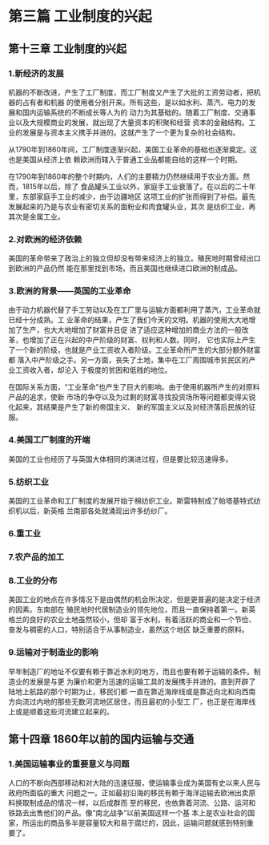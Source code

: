 # 第三篇 工业制度的兴起

## 第十三章 工业制度的兴起

### 1.新经济的发展

机器的不断改进，产生了工厂制度，而工厂制度又产生了大批的工资劳动者，把机器的占有者和机器
的使用者分别开来。所有这些，是以如水利、蒸汽、电力的发展和国内运输系统的不断成长等人为的
动力为其基础的。随着工厂制度、交通事业以及大规模商业的发展，就出现了大量资本的积聚和经营
资本的金融结构。工业的发展是与资本主义携手并进的。这就产生了一个更为复杂的社会结构。

从1790年到1860年间，工厂制度逐渐兴起，美国工业革命的基础也逐渐奠定。这也是美国从经济上依
赖欧洲而辖入于普通工业品都能自给的这样一个时期。

在1790年到1860年的整个时期内，人们的主要精力仍然继续用于农业方面。然而，1815年以后，除了
食品罐头工业以外，家庭手工业衰落了。在以后的二十年里，东部家庭手工业的减少，由于边疆地区
这项工业的扩张而得到了补偿。最先发展起来的乃是与农业有密切关系的面粉业和肉食罐头业，其次
是纺织工业，再其次是金属工业。

### 2.对欧洲的经济依赖

美国的革命带来了政治上的独立但却没有带来经济上的独立。殖民地时期曾经出口到欧洲的产品仍然
能在那里找到市场，而且美国也继续进口欧洲的制成品。

### 3.欧洲的背景——英国的工业革命

由于动力机器代替了手工劳动以及在工厂里与运输方面都利用了蒸汽，工业革命就已经十分成熟。工
业革命的结果，产生了我们今天的文明。机器的使用大大地增加了生产，也大大地增加了财富并且促
进了适应这种增加的商业方法的一般改革，也增加了正在兴起的中产阶级的财富、权利和人数。同时，
它也实际上产生了一个新的阶级，也就是产业工资收入者阶级。工业革命所产生的大部分额外财富都
落入中产阶级之手。另一方面，丧失了土地，集中在工厂周围城市贫民区的产业工资收入者，却沦入
于极度的贫困和低贱的地位。

在国际关系方面，“工业革命”也产生了巨大的影响。由于使用机器所产生的对原料产品的追求，使新
市场的争夺以及为过剩的财富寻找投资场所等问题都变得尖锐化起来，其结果是产生了新的帝国主义、
新的军国主义以及对经济落后民族的征服。

### 4.美国工厂制度的开端

美国的工业也经历了与英国大体相同的演进过程，但是要比较迅速得多。

### 5.纺织工业

美国的工业革命和工厂制度的发展开始于棉纺织工业。斯雷特制成了帕塔基特式纺织机以后，新英格
兰南部各处就涌现出许多纺纱厂。

### 6.重工业

### 7.农产品的加工

### 8.工业的分布

美国工业的地点在许多情况下是由偶然的机会所决定，但是更普遍的是决定于经济的因素。东南部在
殖民地时代居制造业的领先地位，而且一直保持着第一。新英格兰的良好的农业土地虽然较小，但却
富于水利，有着活跃的商业和一个节俭、奋发与稠密的人口，特别适合于从事制造业，虽然这个地区
缺乏重要的原料。

### 9.运输对于制造业的影响

早年制造厂的地址不仅要有赖于靠近水利的地方，而且也要有赖于运输的条件。制造业的发展是与更
为廉价和更为迅速的运输工具的发展携手并进的。直到开辟了陆地上航路的那个时期为止，移民们都
一直在靠近海岸线或是靠近向北和向西南方向流过内地的那些无数河流地区居住，而且最初的小型工
厂，也正是在海岸线上或是顺着这些河流建立起来的。

## 第十四章 1860年以前的国内运输与交通

### 1.美国运输事业的重要意义与问题

人口的不断向西部移动和对大陆的迅速征服，使运输事业成为美国有史以来人民与政府所面临的重大
问题之一。正如最初沿海的移民有赖于海洋运输去欧洲出卖原料换取制成品的情况一样，以后成群而
至的移民，也依靠着河流、公路、运河和铁路去出售他们的产品。像“南北战争”以前美国这样一个基
本上是农业社会的国家，所运出的商品多半是容量较大和易于腐烂的，因此，运输问题就感到特别重
要了。
